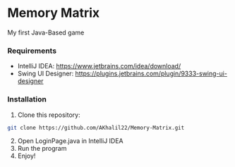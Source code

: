 # Memory Matrix
My first Java-Based game

### Requirements
- IntelliJ IDEA: https://www.jetbrains.com/idea/download/
- Swing UI Designer: https://plugins.jetbrains.com/plugin/9333-swing-ui-designer

### Installation
1) Clone this repository:
```bash
git clone https://github.com/AKhalil22/Memory-Matrix.git
```

2) Open LoginPage.java in IntelliJ IDEA
3) Run the program
4) Enjoy!
